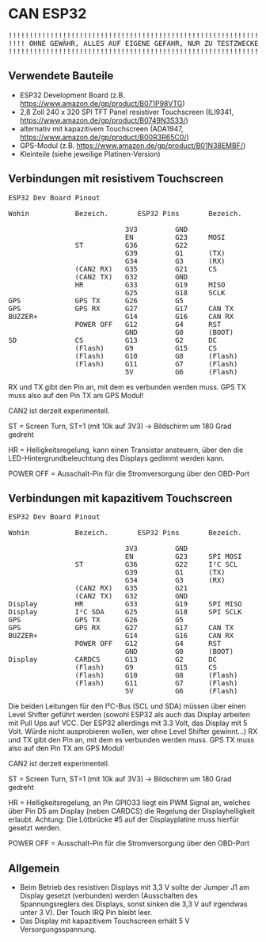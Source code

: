 # CAN ESP32

<pre>
!!!!!!!!!!!!!!!!!!!!!!!!!!!!!!!!!!!!!!!!!!!!!!!!!!!!!!!!!!!!!!!!!!
!!!! OHNE GEWÄHR, ALLES AUF EIGENE GEFAHR, NUR ZU TESTZWECKEN !!!!
!!!!!!!!!!!!!!!!!!!!!!!!!!!!!!!!!!!!!!!!!!!!!!!!!!!!!!!!!!!!!!!!!!
</pre>

## Verwendete Bauteile

- ESP32 Development Board (z.B. https://www.amazon.de/gp/product/B071P98VTG)
- 2,8 Zoll 240 x 320 SPI TFT Panel resistiver Touchscreen (ILI9341, https://www.amazon.de/gp/product/B0749N3S33/)
- alternativ mit kapazitivem Touchscreen (ADA1947, https://www.amazon.de/gp/product/B00R3R65C0/)
- GPS-Modul (z.B. https://www.amazon.de/gp/product/B01N38EMBF/)
- Kleinteile (siehe jeweilige Platinen-Version)

## Verbindungen mit resistivem Touchscreen
<pre>
ESP32 Dev Board Pinout

Wohin           Bezeich.       ESP32 Pins       Bezeich.    Wohin

                            3V3         GND
                            EN          G23     MOSI        Display,Touch,SD
                ST          G36         G22
                            G39         G1      (TX)
                            G34         G3      (RX)
                (CAN2 RX)   G35         G21     CS          Touch
                (CAN2 TX)   G32         GND
                HR          G33         G19     MISO        Display,Touch,SD
                            G25         G18     SCLK        Display,Touch,SD
GPS             GPS TX      G26         G5 
GPS             GPS RX      G27         G17     CAN TX      CAN Bus
BUZZER+                     G14         G16     CAN RX      CAN Bus 
                POWER OFF   G12         G4      RST         Display
                            GND         G0      (BOOT)
SD              CS          G13         G2      DC          Display
                (Flash)     G9          G15     CS          Display
                (Flash)     G10         G8      (Flash)
                (Flash)     G11         G7      (Flash)
                            5V          G6      (Flash)
</pre>                    
RX und TX gibt den Pin an, mit dem es verbunden werden muss. GPS TX muss also auf den Pin
TX am GPS Modul! 

CAN2 ist derzeit experimentell. 

ST = Screen Turn, ST=1 (mit 10k auf 3V3) -> Bildschirm um 180 Grad gedreht

HR = Helligkeitsregelung, kann einen Transistor ansteuern, über den die LED-Hintergrundbeleuchtung des Displays gedimmt werden kann.

POWER OFF = Ausschalt-Pin für die Stromversorgung über den OBD-Port

## Verbindungen mit kapazitivem Touchscreen
<pre>
ESP32 Dev Board Pinout

Wohin           Bezeich.       ESP32 Pins       Bezeich.    Wohin

                            3V3         GND
                            EN          G23     SPI MOSI    Display
                ST          G36         G22     I²C SCL     Display
                            G39         G1      (TX)
                            G34         G3      (RX)
                (CAN2 RX)   G35         G21 
                (CAN2 TX)   G32         GND
Display         HR          G33         G19     SPI MISO    Display
Display         I²C SDA     G25         G18     SPI SCLK    Display
GPS             GPS TX      G26         G5
GPS             GPS RX      G27         G17     CAN TX      CAN Bus
BUZZER+                     G14         G16     CAN RX      CAN Bus 
                POWER OFF   G12         G4      RST         Display
                            GND         G0      (BOOT)
Display         CARDCS      G13         G2      DC          Display
                (Flash)     G9          G15     CS          Display
                (Flash)     G10         G8      (Flash)
                (Flash)     G11         G7      (Flash)
                            5V          G6      (Flash)
</pre>                    
Die beiden Leitungen für den I²C-Bus (SCL und SDA) müssen über einen Level Shifter geführt 
werden (sowohl ESP32 als auch das Display arbeiten mit Pull Ups auf VCC. Der ESP32 allerdings 
mit 3.3 Volt, das Display mit 5 Volt. Würde nicht ausprobieren wollen, wer ohne Level Shifter gewinnt...)
RX und TX gibt den Pin an, mit dem es verbunden werden muss. GPS TX muss also auf den Pin
TX am GPS Modul! 

CAN2 ist derzeit experimentell. 

ST = Screen Turn, ST=1 (mit 10k auf 3V3) -> Bildschirm um 180 Grad gedreht

HR = Helligkeitsregelung, an Pin GPIO33 liegt ein PWM Signal an, welches über Pin D5 am Display
(neben CARDCS) die Regelung der Displayhelligkeit erlaubt. Achtung: Die Lötbrücke #5 auf der 
Displayplatine muss hierfür gesetzt werden.

POWER OFF = Ausschalt-Pin für die Stromversorgung über den OBD-Port
                    
## Allgemein
-  Beim Betrieb des resistiven Displays mit 3,3 V sollte der Jumper J1 am Display gesetzt (verbunden) werden (Ausschalten
des Spannungsreglers des Displays, sonst sinken die 3,3 V auf irgendwas unter 3 V). Der Touch IRQ Pin bleibt leer.
- Das Display mit kapazitivem Touchscreen erhält 5 V Versorgungsspannung.
